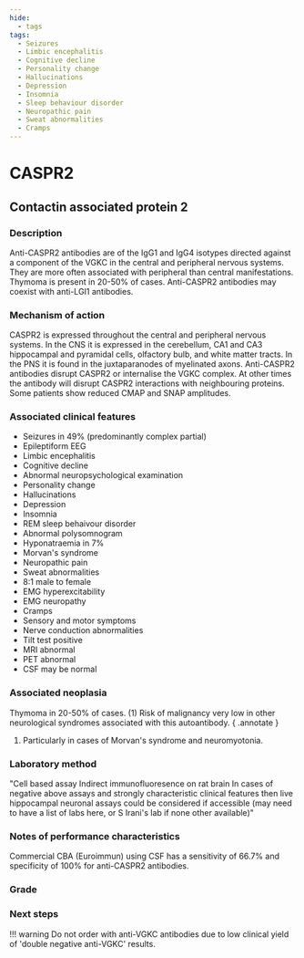 ```yaml
---
hide:
  - tags
tags:
  - Seizures
  - Limbic encephalitis
  - Cognitive decline
  - Personality change
  - Hallucinations
  - Depression
  - Insomnia
  - Sleep behaviour disorder
  - Neuropathic pain
  - Sweat abnormalities
  - Cramps
---
```


# CASPR2

## **Contactin associated protein 2**

### Description
Anti-CASPR2 antibodies are of the IgG1 and IgG4 isotypes directed against a component of the VGKC in the central and peripheral nervous systems. They are more often associated with peripheral than central manifestations. 
Thymoma is present in 20-50% of cases. Anti-CASPR2 antibodies may coexist with anti-LGI1 antibodies.

### Mechanism of action
CASPR2 is expressed throughout the central and peripheral nervous systems. In the CNS it is expressed in the cerebellum, CA1 and CA3 hippocampal and pyramidal cells, olfactory bulb, and white matter tracts. In the PNS it is found in the juxtaparanodes of myelinated axons. Anti-CASPR2 antibodies disrupt CASPR2 or internalise the VGKC complex. At other times the antibody will disrupt CASPR2 interactions with neighbouring proteins. Some patients show reduced CMAP and SNAP amplitudes.

### Associated clinical features
- Seizures in 49% (predominantly complex partial) 
- Epileptiform EEG
- Limbic encephalitis 
- Cognitive decline 
- Abnormal neuropsychological examination 
- Personality change
- Hallucinations
- Depression
- Insomnia
- REM sleep behaivour disorder
- Abnormal polysomnogram
- Hyponatraemia in 7%
- Morvan's syndrome
- Neuropathic pain
- Sweat abnormalities
- 8:1 male to female
- EMG hyperexcitability
- EMG neuropathy
- Cramps
- Sensory and motor symptoms
- Nerve conduction abnormalities
- Tilt test positive
- MRI abnormal
- PET abnormal
- CSF may be normal

### Associated neoplasia
Thymoma in 20-50% of cases. (1) Risk of malignancy very low in other neurological syndromes associated with this autoantibody.
{ .annotate }

1. Particularly in cases of Morvan's syndrome and neuromyotonia. 

### Laboratory method
"Cell based assay
Indirect immunofluoresence on rat brain
In cases of negative above assays and strongly characteristic clinical features then live hippocampal neuronal assays could be considered if accessible (may need to have a list of labs here, or S Irani's lab if none other available)"

### Notes of performance characteristics
Commercial CBA (Euroimmun) using CSF has a sensitivity of 66.7% and specificity of 100% for anti-CASPR2 antibodies.

### Grade

### Next steps
!!! warning
    Do not order with anti-VGKC antibodies due to low clinical yield of 'double negative anti-VGKC' results.

[^1]: "Graus, Francesc, Alberto Vogrig, Sergio Muñiz-Castrillo, Jean-Christophe G. Antoine, Virginie Desestret, Divyanshu Dubey, Bruno Giometto, et al. “Updated Diagnostic Criteria for Paraneoplastic Neurologic Syndromes.” Neurology - Neuroimmunology Neuroinflammation 8, no. 4 (July 2021): e1014. https://doi.org/10.1212/NXI.0000000000001014.
[^2]: Michael, Sophia, Patrick Waters, and Sarosh R Irani. “Stop Testing for Autoantibodies to the VGKC-Complex: Only Request LGI1 and CASPR2.” Practical Neurology 20, no. 5 (October 2020): 377–84. https://doi.org/10.1136/practneurol-2019-002494.
[^3]: McCracken, Lindsey, Junxian Zhang, Maxwell Greene, Anne Crivaro, Joyce Gonzalez, Malek Kamoun, and Eric Lancaster. “Improving the Antibody-Based Evaluation of Autoimmune Encephalitis.” Neurology - Neuroimmunology Neuroinflammation 4, no. 6 (November 2017): e404. https://doi.org/10.1212/NXI.0000000000000404.
[^4]: Gadoth, Avi, Sean J. Pittock, Divyanshu Dubey, Andrew McKeon, Jeff W. Britton, John E. Schmeling, Aurelia Smith, et al. “Expanded Phenotypes and Outcomes among 256 LGI1/CASPR2-IgG-Positive Patients: LGI1/CASPR2-IgG + Patients.” Annals of Neurology 82, no. 1 (July 2017): 79–92. https://doi.org/10.1002/ana.24979."
